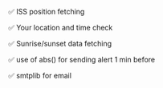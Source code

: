 ✅ ISS position fetching

✅ Your location and time check

✅ Sunrise/sunset data fetching

✅ use of abs() for sending alert 1 min before

✅ smtplib for email

